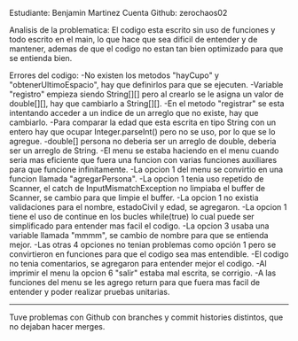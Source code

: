 Estudiante: Benjamin Martinez
Cuenta Github: zerochaos02

Analisis de la problematica:
El codigo esta escrito sin uso de funciones y todo escrito en el main, lo que hace que sea dificil de entender y de mantener, ademas de que el codigo no estan tan bien optimizado para que se entienda bien.

Errores del codigo:
-No existen los metodos "hayCupo" y "obtenerUltimoEspacio", hay que definirlos para que se ejecuten.
-Variable "registro" empieza siendo String[][] pero al crearlo se le asigna un valor de double[][], hay que cambiarlo a String[][].
-En el metodo "registrar" se esta intentando acceder a un indice de un arreglo que no existe, hay que cambiarlo.
-Para comparar la edad que esta escrita en tipo String con un entero hay que ocupar Integer.parseInt() pero no se uso, por lo que se lo agregue.
-double[] persona no deberia ser un arreglo de double, deberia ser un arreglo de String.
-El menu se estaba haciendo en el menu cuando seria mas eficiente que fuera una funcion con varias funciones auxiliares para que funcione infinitamente.
-La opcion 1 del menu se convirtio en una funcion llamada "agregarPersona".
-La opcion 1 tenia uso repetido de Scanner, el catch de InputMismatchException no limpiaba el buffer de Scanner, se cambio para que limpie el buffer.
-La opcion 1 no existia validaciones para el nombre, estadoCivil y edad, se agregaron. 
-La opcion 1 tiene el uso de continue en los bucles while(true) lo cual puede ser simplificado para entender mas facil el codigo.
-La opcion 3 usaba una variable llamada "mmmm", se cambio de nombre para que se entienda mejor.
-Las otras 4 opciones no tenian problemas como opción 1 pero se convirtieron en funciones para que el codigo sea mas entendible.
-El codigo no tenia comentarios, se agregaron para entender mejor el codigo.
-Al imprimir el menu la opcion 6 "salir" estaba mal escrita, se corrigio.
-A las funciones del menu se les agrego return para que fuera mas facil de entender y poder realizar pruebas unitarias.

-----------------------------------------------------------------------------------------------------------------------------
Tuve problemas con Github con branches y commit histories distintos, que no dejaban hacer merges.

